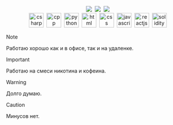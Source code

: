 
<div id="stats" align="center">
       <img src="https://github-profile-summary-cards.vercel.app/api/cards/stats?username=Elestraza&theme=moonlight" />&nbsp;
       <img src="http://github-profile-summary-cards.vercel.app/api/cards/repos-per-language?username=Elestraza&theme=moonlight" />&nbsp;
       <img src="http://github-profile-summary-cards.vercel.app/api/cards/profile-details?username=Elestraza&theme=moonlight" />&nbsp;
</div>
<div id="langs" align="center">
       <img src="https://cdn.jsdelivr.net/gh/devicons/devicon@latest/icons/csharp/csharp-original.svg" title="csharp" width="40" height="40" />&nbsp;
       <img src="https://cdn.jsdelivr.net/gh/devicons/devicon@latest/icons/cplusplus/cplusplus-plain.svg" title="cpp" width="40" height="40" />&nbsp;
       <img src="https://cdn.jsdelivr.net/gh/devicons/devicon@latest/icons/python/python-original.svg" title="python" width="40" height="40" />&nbsp;
       <img src="https://cdn.jsdelivr.net/gh/devicons/devicon@latest/icons/html5/html5-plain.svg" title="html" width="40" height="40" />&nbsp;
       <img src="https://cdn.jsdelivr.net/gh/devicons/devicon@latest/icons/css3/css3-plain-wordmark.svg" title="css" width="40" height="40" />&nbsp;
       <img src="https://cdn.jsdelivr.net/gh/devicons/devicon@latest/icons/javascript/javascript-plain.svg" title="javascript" width="40" height="40" />&nbsp;
       <img src="https://cdn.jsdelivr.net/gh/devicons/devicon@latest/icons/react/react-original.svg" title="reactjs" width="40" height="40" />&nbsp;
       <img src="https://cdn.jsdelivr.net/gh/devicons/devicon@latest/icons/solidity/solidity-plain.svg" title="solidity" width="40" height="40" />&nbsp;
</div>

> [!NOTE]
> Работаю хорошо как и в офисе, так и на удаленке.

> [!IMPORTANT]
> Работаю на смеси никотина и кофеина.

> [!WARNING]
> Долго думаю.

> [!CAUTION]
> Минусов нет.

